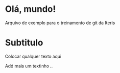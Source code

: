 # Olá, mundo!

Arquivo de exemplo para o treinamento de git da Iteris

# Subtitulo

Colocar qualquer texto aqui

Add mais um textinho ..
